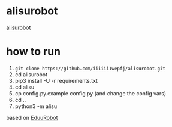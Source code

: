 # alisurobot
[alisurobot](https://t.me/alisurobot)

# how to run

1. ```git clone https://github.com/iiiiii1wepfj/alisurobot.git```
2. cd alisurobot
3. pip3 install -U -r requirements.txt
4. cd alisu
5. cp config.py.example config.py (and change the config vars)
6. cd ..
7. python3 -m alisu


based on [EduuRobot](https://github.com/AmanoTeam/EduuRobot)

